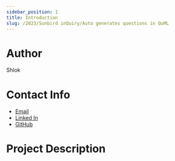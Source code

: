 ```yaml
---
sidebar_position: 1
title: Introduction
slug: /2023/Sunbird inQuiry/Auto generates questions in QuML
---
```



# Author
Shlok

# Contact Info
- [Email](mailto:shlokrana110053@gmail.com)
- [Linked In](https://www.linkedin.com/in/shlok-rana/)
- [GitHub](https://github.com/ShlokRana)

# Project Description

